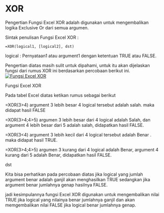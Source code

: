 # XOR

Pengertian Fungsi Excel XOR adalah digunakan untuk mengembalikan logika Exclusive Or dari semua argumen.

Sintak penulisan Fungsi Excel XOR :

```text
=XOR(logical1, [logical2], dst)
```

logical : Pernyataan1 atau argument1 dengan ketentuan  TRUE atau FALSE.

Pengertian diatas masih sulit untuk dipahami, untuk itu akan dijelaskan fungsi dari rumus XOR ini berdasarkan percobaan berikut ini.[![Fungsi Excel XOR](https://i2.wp.com/www.belajaroffice.com/wp-content/uploads/2015/11/Fungsi-Excel-XOR.jpg?resize=428%2C264)](https://i2.wp.com/www.belajaroffice.com/wp-content/uploads/2015/11/Fungsi-Excel-XOR.jpg)

Fungsi Excel XOR

Pada tabel Excel diatas ketikan rumus sebagai berikut

=XOR\(3&gt;4\) argument 3 lebih besar 4 logical tersebut adalah salah. maka didapat hasil FALSE

=XOR\(3&gt;4;4&gt;5\) argumen 3 lebih besar dari 4 logical adalah Salah, dan argument 4 lebih besar dari 5 adalah salah, didapatkan hasil FALSE.

=XOR\(3&lt;4\) argument 3 lebih kecil dari 4 logical tersebut adalah Benar . maka didapat hasil TRUE.

=XOR\(3&gt;4;4&gt;5\) argumen 3 kurang dari 4 logical adalah Benar, argument 4 kurang dari 5 adalah Benar, didapatkan hasil FALSE.

dst

Kita bisa perhatikan pada percobaan diatas jika logical yang jumlah argument benar adalah ganjil akan menghasilkan TRUE sedangkan jika argument benar jumlahnya genap hasilnya FALSE.

jadi kesimpulannya fungsi Excel XOR digunakan untuk mengembalikan nilai TRUE jika logical yang nilainya benar jumlahnya ganjil dan akan memgembalikan nilai FALSE jika logical benar jumlahnya genap.

